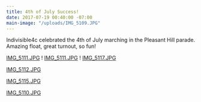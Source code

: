```yaml
---
title: 4th of July Success!
date: 2017-07-19 00:40:00 -07:00
main-image: "/uploads/IMG_5109.JPG"
---
```


Indivisible4c celebrated the 4th of July marching in the Pleasant Hill parade. Amazing float, great turnout, so fun!

[IMG_5111.JPG](/uploads/IMG_5111.JPG)
!
[IMG_5111.JPG](/uploads/IMG_5111.JPG)
!
[IMG_5117.JPG](/uploads/IMG_5117.JPG)

[IMG_5112.JPG](/uploads/IMG_5112.JPG)

[IMG_5115.JPG](/uploads/IMG_5115.JPG)

[IMG_5110.JPG](/uploads/IMG_5110.JPG)